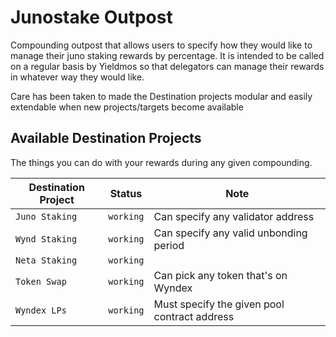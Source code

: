 # Junostake Outpost

Compounding outpost that allows users to specify how they would like to manage their juno staking rewards by percentage. It is intended to be called on a regular basis by Yieldmos so that delegators can manage their rewards in whatever way they would like.

Care has been taken to made the Destination projects modular and easily extendable when new projects/targets become available

## Available Destination Projects

The things you can do with your rewards during any given compounding.

| Destination Project | Status    | Note                                         |
| ------------------- | --------- | -------------------------------------------- |
| `Juno Staking`      | `working` | Can specify any validator address            |
| `Wynd Staking`      | `working` | Can specify any valid unbonding period       |
| `Neta Staking`      | `working` |                                              |
| `Token Swap`        | `working` | Can pick any token that's on Wyndex          |
| `Wyndex LPs`        | `working` | Must specify the given pool contract address |
